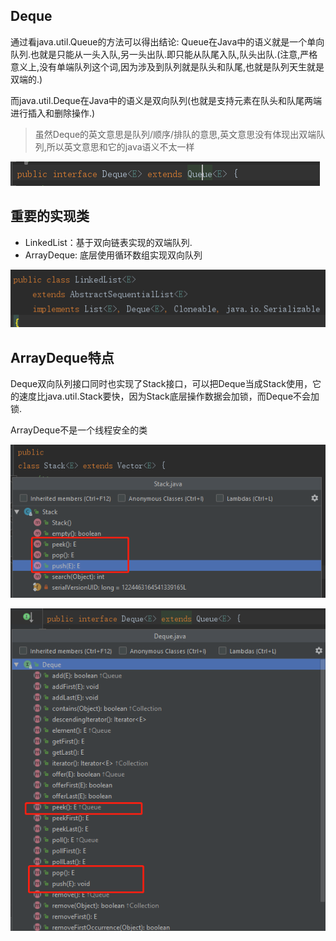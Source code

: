 ## Deque

通过看java.util.Queue的方法可以得出结论: Queue在Java中的语义就是一个单向队列.也就是只能从一头入队,另一头出队.即只能从队尾入队,队头出队.(注意,严格意义上,没有单端队列这个词,因为涉及到队列就是队头和队尾,也就是队列天生就是双端的.)

而java.util.Deque在Java中的语义是双向队列(也就是支持元素在队头和队尾两端进行插入和删除操作.)

>虽然Deque的英文意思是队列/顺序/排队的意思,英文意思没有体现出双端队列,所以英文意思和它的java语义不太一样

![](Deque类图.png)

## 重要的实现类

- LinkedList：基于双向链表实现的双端队列.
- ArrayDeque: 底层使用循环数组实现双向队列

![](../../list/linkedList/LinkedList类图.png)

## ArrayDeque特点

Deque双向队列接口同时也实现了Stack接口，可以把Deque当成Stack使用，它的速度比java.util.Stack要快，因为Stack底层操作数据会加锁，而Deque不会加锁.

ArrayDeque不是一个线程安全的类

![](Stack类图.png)

![](Deque方法.png)